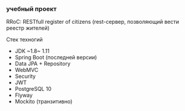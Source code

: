 ### учебный проект
RRoC: RESTfull register of citizens (rest-сервер, позволяющий вести реестр жителей)

Стек техногий
- JDK ~1.8~ 1.11
- Spring Boot (последней версии)
- Data JPA + Repository
- WebMVC
- Security
- JWT
- PostgreSQL 10
- Flyway
- Mockito (транзитивно)